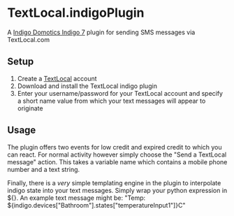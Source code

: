 TextLocal.indigoPlugin
======================

A [Indigo Domotics Indigo 7](http://www.indigodomo.com) plugin for sending SMS messages via TextLocal.com

Setup
-----

1. Create a [TextLocal](http://www.textlocal.com/signup) account
2. Download and install the TextLocal indigo plugin
3. Enter your username/password for your TextLocal account and specify a short name value from which your text messages will appear to originate

Usage
-----

The plugin offers two events for low credit and expired credit to which you can react.  For normal activity however simply choose the "Send a TextLocal message" action.  This takes a variable name which contains a mobile phone number and a text string.

Finally, there is a *very* simple templating engine in the plugin to interpolate indigo state into your text messages.  Simply wrap your python expression in ${}.  An example text message might be: "Temp: ${indigo.devices["Bathroom"].states["temperatureInput1"]}C"